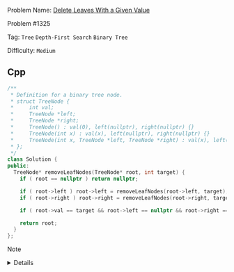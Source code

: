 Problem Name: [Delete Leaves With a Given Value](https://leetcode.com/problems/delete-leaves-with-a-given-value/description/)

Problem #1325

Tag: `Tree` `Depth-First Search` `Binary Tree`

Difficulty: `Medium`

## Cpp

```cpp
/**
 * Definition for a binary tree node.
 * struct TreeNode {
 *     int val;
 *     TreeNode *left;
 *     TreeNode *right;
 *     TreeNode() : val(0), left(nullptr), right(nullptr) {}
 *     TreeNode(int x) : val(x), left(nullptr), right(nullptr) {}
 *     TreeNode(int x, TreeNode *left, TreeNode *right) : val(x), left(left), right(right) {}
 * };
 */
class Solution {
public:
  TreeNode* removeLeafNodes(TreeNode* root, int target) {
    if ( root == nullptr ) return nullptr;

    if ( root->left ) root->left = removeLeafNodes(root->left, target);
    if ( root->right ) root->right = removeLeafNodes(root->right, target);

    if ( root->val == target && root->left == nullptr && root->right == nullptr ) return nullptr;

    return root;
  }
};
```

> [!NOTE]
>
> <details>
>   <li>Use post-order traversal</li>
>   <li>If node value matches with <code>target</code> & it's a leaf node return <code>nullptr</code></li>
> </details>
